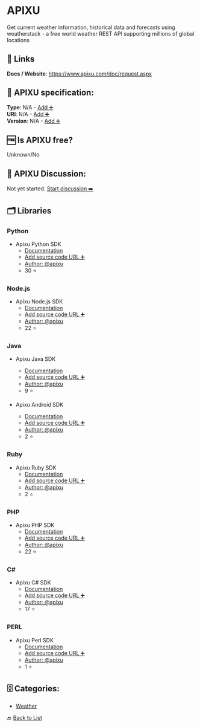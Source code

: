 # APIXU
Get current weather information, historical data and forecasts using weatherstack - a free world weather REST API supporting millions of global locations

##  🔗 Links
**Docs / Website**: https://www.apixu.com/doc/request.aspx

## 🧬 APIXU specification:
**Type**: N/A - [Add ➕](https://github.com/apis-list/apis-list/edit/main/apis-list.yaml)  
**URI**: N/A - [Add ➕](https://github.com/apis-list/apis-list/edit/main/apis-list.yaml)  
**Version**: N/A - [Add ➕](https://github.com/apis-list/apis-list/edit/main/apis-list.yaml)

## 🆓 Is APIXU free?
 Unknown/No 

## 💬 APIXU Discussion:
Not yet started. [Start discussion ➡️](https://github.com/apis-list/apis-list/discussions/new)

## 🗂️ Libraries
### Python
- Apixu Python SDK 
    - [Documentation](https://github.com/apixu/apixu-python)
    - [Add source code URL ➕]()
    - [Author: @apixu](https://github.com/apixu)
    - 30 ⭐

### Node.js
- Apixu Node.js SDK 
    - [Documentation](https://github.com/apixu/apixu-nodejs)
    - [Add source code URL ➕]()
    - [Author: @apixu](https://github.com/apixu)
    - 22 ⭐

### Java
- Apixu Java SDK
    - [Documentation](https://github.com/apixu/apixu-java)
    - [Add source code URL ➕]()
    - [Author: @apixu](https://github.com/apixu)
    - 9 ⭐

- Apixu Android SDK
    - [Documentation](https://github.com/apixu/apixu-android)
    - [Add source code URL ➕]()
    - [Author: @apixu](https://github.com/apixu)
    - 2 ⭐

### Ruby
- Apixu Ruby SDK
    - [Documentation](https://github.com/apixu/apixu-ruby)
    - [Add source code URL ➕]()
    - [Author: @apixu](https://github.com/apixu)
    - 2 ⭐

### PHP
- Apixu PHP SDK
    - [Documentation](https://github.com/apixu/apixu-php)
    - [Add source code URL ➕]()
    - [Author: @apixu](https://github.com/apixu)
    - 22 ⭐

### C#
- Apixu C# SDK
    - [Documentation](https://github.com/apixu/apixu-csharp)
    - [Add source code URL ➕]()
    - [Author: @apixu](https://github.com/apixu)
    - 17 ⭐

### PERL
- Apixu Perl SDK
    - [Documentation](https://github.com/apixu/apixu-perl)
    - [Add source code URL ➕]()
    - [Author: @apixu](https://github.com/apixu)
    - 1 ⭐


## 🗄️ Categories:
- [Weather](https://github.com/apis-list/apis-list#weather-)

🔙  [Back to List](https://github.com/apis-list/apis-list)
